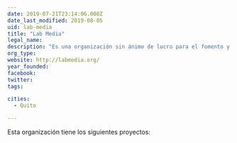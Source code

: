 ```yaml
---
date: 2019-07-21T23:14:06.000Z
date_last_modified: 2019-08-05
uid: lab-media
title: "Lab Media"
legal_name: 
description: "Es una organización sin ánimo de lucro para el fomento y fortalecimiento del emprendimiento periodístico en internet en latinoamérica."
org_type: 
website: http://labmedia.org/
year_founded: 
facebook: 
twitter: 
tags:

cities: 
  - Quito

---
```


Esta organización tiene los siguientes proyectos:


